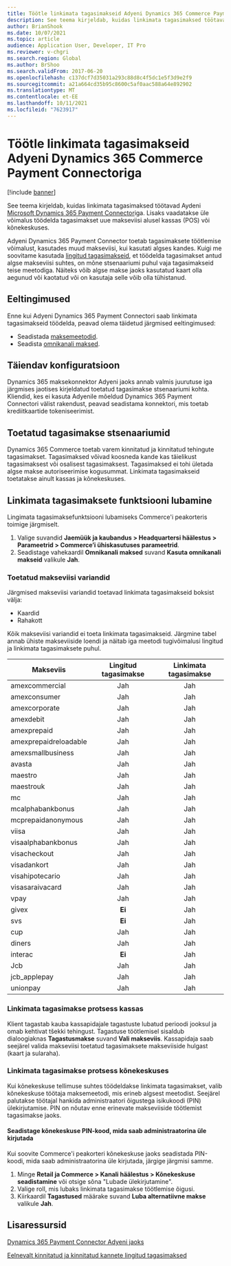 ```yaml
---
title: Töötle linkimata tagasimakseid Adyeni Dynamics 365 Commerce Payment Connectoriga
description: See teema kirjeldab, kuidas linkimata tagasimaksed töötavad Aydeni Microsoft Dynamics 365 Payment Connectoriga.
author: BrianShook
ms.date: 10/07/2021
ms.topic: article
audience: Application User, Developer, IT Pro
ms.reviewer: v-chgri
ms.search.region: Global
ms.author: BrShoo
ms.search.validFrom: 2017-06-20
ms.openlocfilehash: c137dcf7d35031a293c88d8c4f5dc1e5f3d9e2f9
ms.sourcegitcommit: a21a664cd35b95c8600c5af0aac588a64e892902
ms.translationtype: MT
ms.contentlocale: et-EE
ms.lasthandoff: 10/11/2021
ms.locfileid: "7623917"
---
```

# <a name="process-unlinked-refunds-with-the-dynamics-365-commerce-payment-connector-for-adyen"></a>Töötle linkimata tagasimakseid Adyeni Dynamics 365 Commerce Payment Connectoriga

[!include [banner](../includes/banner.md)]

See teema kirjeldab, kuidas linkimata tagasimaksed töötavad Aydeni [Microsoft Dynamics 365 Payment Connector](adyen-connector.md)iga. Lisaks vaadatakse üle võimalus töödelda tagasimakset uue makseviisi alusel kassas (POS) või kõnekeskuses.

Adyeni Dynamics 365 Payment Connector toetab tagasimaksete töötlemise võimalust, kasutades muud makseviisi, kui kasutati algses kandes. Kuigi me soovitame kasutada [lingitud tagasimakseid](linked-refunds.md), et töödelda tagasimakset antud algse makseviisi suhtes, on mõne stsenaariumi puhul vaja tagasimakseid teise meetodiga. Näiteks võib algse makse jaoks kasutatud kaart olla aegunud või kaotatud või on kasutaja selle võib olla tühistanud.

## <a name="prerequisites"></a>Eeltingimused

Enne kui Adyeni Dynamics 365 Payment Connectori saab linkimata tagasimakseid töödelda, peavad olema täidetud järgmised eeltingimused:

- Seadistada [maksemeetodid](../payment-methods.md).
- Seadista [omnikanali maksed](../omni-channel-payments.md).

## <a name="additional-configuration"></a>Täiendav konfiguratsioon

Dynamics 365 maksekonnektor Adyeni jaoks annab valmis juurutuse iga järgmises jaotises kirjeldatud toetatud tagasimakse stsenaariumi kohta. Kliendid, kes ei kasuta Adyenile mõeldud Dynamics 365 Payment Connectori välist rakendust, peavad seadistama konnektori, mis toetab krediitkaartide tokeniseerimist.

## <a name="supported-refund-scenarios"></a>Toetatud tagasimakse stsenaariumid

Dynamics 365 Commerce toetab varem kinnitatud ja kinnitatud tehingute tagasimakset. Tagasimaksed võivad koosneda kande kas täielikust tagasimaksest või osalisest tagasimaksest. Tagasimaksed ei tohi ületada algse makse autoriseerimise kogusummat. Linkimata tagasimakseid toetatakse ainult kassas ja kõnekeskuses.

## <a name="enable-unlinked-refunds-functionality"></a>Linkimata tagasimaksete funktsiooni lubamine

Lingimata tagasimaksefunktsiooni lubamiseks Commerce'i peakorteris toimige järgmiselt.

1. Valige suvandid **Jaemüük ja kaubandus \> Headquartersi häälestus \> Parameetrid \> Commerce’i ühiskasutuses parameetrid**.
1. Seadistage vahekaardil **Omnikanali maksed** suvand **Kasuta omnikanali makseid** valikule **Jah**.

### <a name="supported-payment-method-variants"></a>Toetatud makseviisi variandid

Järgmised makseviisi variandid toetavad linkimata tagasimakseid boksist välja:

- Kaardid
- Rahakott

Kõik makseviisi variandid ei toeta linkimata tagasimakseid. Järgmine tabel annab ühiste makseviiside loendi ja näitab iga meetodi tugivõimalusi lingitud ja linkimata tagasimaksete puhul.

| Makseviis        | Lingitud tagasimakse | Linkimata tagasimakse |
|-----------------------|:-------------:|:---------------:|
| amexcommercial        | Jah           | Jah             |
| amexconsumer          | Jah           | Jah             |
| amexcorporate         | Jah           | Jah             |
| amexdebit             | Jah           | Jah             |
| amexprepaid           | Jah           | Jah             |
| amexprepaidreloadable | Jah           | Jah             |
| amexsmallbusiness     | Jah           | Jah             |
| avasta              | Jah           | Jah             |
| maestro               | Jah           | Jah             |
| maestrouk             | Jah           | Jah             |
| mc                    | Jah           | Jah             |
| mcalphabankbonus      | Jah           | Jah             |
| mcprepaidanonymous    | Jah           | Jah             |
| viisa                  | Jah           | Jah             |
| visaalphabankbonus    | Jah           | Jah             |
| visacheckout          | Jah           | Jah             |
| visadankort           | Jah           | Jah             |
| visahipotecario       | Jah           | Jah             |
| visasaraivacard       | Jah           | Jah             |
| vpay                  | Jah           | Jah             |
| givex                 | **Ei**        | Jah             |
| svs                   | **Ei**        | Jah             |
| cup                   | Jah           | Jah             |
| diners                | Jah           | Jah             |
| interac               | **Ei**        | Jah             |
| Jcb                   | Jah           | Jah             |
| jcb_applepay          | Jah           | Jah             |
| unionpay              | Jah           | Jah             |

### <a name="process-an-unlinked-refund-in-pos"></a>Linkimata tagasimakse protsess kassas

Klient tagastab kauba kassapidajale tagastuste lubatud perioodi jooksul ja omab kehtivat tšekki tehingust. Tagastuse töötlemisel sisaldub dialoogiaknas **Tagastusmakse** suvand **Vali makseviis**. Kassapidaja saab seejärel valida makseviisi toetatud tagasimaksete makseviiside hulgast (kaart ja sularaha).

### <a name="process-an-unlinked-refund-in-call-center"></a>Linkimata tagasimakse protsess kõnekeskuses

Kui kõnekeskuse tellimuse suhtes töödeldakse linkimata tagasimakset, valib kõnekeskuse töötaja maksemeetodi, mis erineb algsest meetodist. Seejärel palutakse töötajal hankida administraatori õigustega isikukoodi (PIN) ülekirjutamise. PIN on nõutav enne erinevate makseviiside töötlemist tagasimakse jaoks.

#### <a name="set-up-an-administrator-override-pin-for-call-center"></a>Seadistage kõnekeskuse PIN-kood, mida saab administraatorina üle kirjutada

Kui soovite Commerce'i peakorteri kõnekeskuse jaoks seadistada PIN-koodi, mida saab administraatorina üle kirjutada, järgige järgmisi samme.

1. Minge **Retail ja Commerce \> Kanali häälestus \> Kõnekeskuse seadistamine** või otsige sõna "Lubade ülekirjutamine".
1. Valige roll, mis lubaks linkimata tagasimakse töötlemise õigusi.
1. Kiirkaardil **Tagastused** määrake suvand **Luba alternatiivne makse** valikule **Jah**.

## <a name="additional-resources"></a>Lisaressursid

[Dynamics 365 Payment Connector Adyeni jaoks](adyen-connector.md)

[Eelnevalt kinnitatud ja kinnitatud kannete lingitud tagasimaksed](linked-refunds.md)
